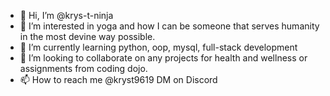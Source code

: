 - 👋 Hi, I’m @krys-t-ninja
- 👀 I’m interested in yoga and how I can be someone that serves humanity in the most devine way possible.
- 🌱 I’m currently learning python, oop, mysql, full-stack development
- 💞️ I’m looking to collaborate on any projects for health and wellness or assignments from coding dojo.
- 📫 How to reach me @kryst9619 DM on Discord

<!---
krys-t-ninja/krys-t-ninja is a ✨ special ✨ repository because its `README.md` (this file) appears on your GitHub profile.
You can click the Preview link to take a look at your changes.
--->
